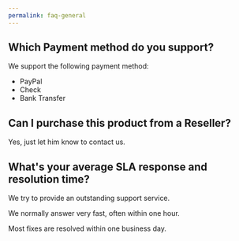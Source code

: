 ```yaml
---
permalink: faq-general
---
```


## Which Payment method do you support?
We support the following payment method:

- PayPal
- Check
- Bank Transfer

## Can I purchase this product from a Reseller?
Yes, just let him know to contact us.

## What's your average SLA response and resolution time?
We try to provide an outstanding support service.

We normally answer very fast, often within one hour.

Most fixes are resolved within one business day.

